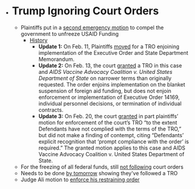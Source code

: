 - # Trump Ignoring Court Orders
  - Plaintiffs put in a [second emergency motion](https://x.com/JordanOnRecord/status/1894161254119272466) to compel the government to unfreeze USAID Funding
    - [History](https://www.justsecurity.org/107087/tracker-litigation-legal-challenges-trump-administration/)
      - **Update 1:** On Feb. 11, Plaintiffs [moved](https://storage.courtlistener.com/recap/gov.uscourts.dcd.277336/gov.uscourts.dcd.277336.4.0_1.pdf) for a TRO enjoining implementation of the Executive Order and State Department Memorandum. 
      - **Update 2:** On Feb. 13, the court [granted](https://storage.courtlistener.com/recap/gov.uscourts.dcd.277336/gov.uscourts.dcd.277336.21.0_4.pdf) a TRO in this case and _AIDS Vaccine Advocacy Coalition v. United States Department of State_ on narrower terms than originally requested. The order enjoins implementation on the blanket suspension of foreign aid funding, but does not enjoin enforcement or implementation of Executive Order 14169, individual personnel decisions, or termination of individual contracts.  
      - **Update 3:** On Feb. 20, the court [granted](https://storage.courtlistener.com/recap/gov.uscourts.dcd.277333/gov.uscourts.dcd.277333.30.0.pdf) in part plaintiffs’ motion for enforcement of the court’s TRO “to the extent Defendants have not complied with the terms of the TRO,” but did not make a finding of contempt, citing “Defendants’ explicit recognition that ‘prompt compliance with the order’ is required.” The granted motion applies to this case and AIDS Vaccine Advocacy Coalition v. United States Department of State.
  - For the freezing of all federal funds, still [not following](https://storage.courtlistener.com/recap/gov.uscourts.dcd.276842/gov.uscourts.dcd.276842.51.0.pdf) court orders
  - Needs to be done [by tomorrow](https://x.com/JordanOnRecord/status/1894449432382390669) showing they've followed a TRO
  - Judge Ali motion to [enforce his restraining order](https://x.com/kyledcheney/status/1894449414485262527)
  
  #